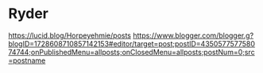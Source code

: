 # Ryder
https://lucid.blog/Horpeyehmie/posts
https://www.blogger.com/blogger.g?blogID=1728608710857142153#editor/target=post;postID=435057757758074744;onPublishedMenu=allposts;onClosedMenu=allposts;postNum=0;src=postname

